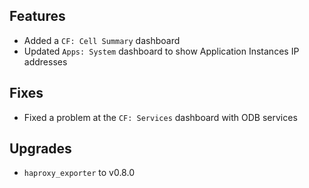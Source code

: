 ## Features

* Added a `CF: Cell Summary` dashboard
* Updated `Apps: System` dashboard to show Application Instances IP addresses

## Fixes

* Fixed a problem at the `CF: Services` dashboard with ODB services

## Upgrades

* `haproxy_exporter` to v0.8.0
